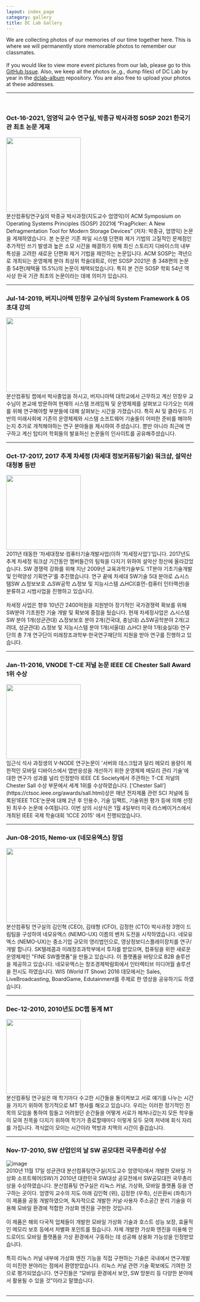 ```yaml
---
layout: index_page
category: gallery
title: DC Lab Gallery
---
```


We are collecting photos of our memories of our time together here. This is where we will permanently store memorable photos to remember our classmates. 
<br>
<br>
If you would like to view more event pictures from our lab, please go to this [GitHub Issue](https://github.com/dclab-skku/dclab-skku.github.io/issues).
Also, we keep all the photos (e.,g., dump files) of DC Lab by year in the [dclab-album](https://github.com/dclab-skku/dclab-album) repository.
You are also free to upload your photos at these addresses.
<hr>
<br>

### Oct-16-2021, 엄영익 교수 연구실, 박종규 박사과정 SOSP 2021 한국기관 최초 논문 게재 
<a href="https://user-images.githubusercontent.com/82404/289268482-3317a3c9-fb62-48dc-be63-39c55bd21759.png" target=_blank>
<img src="https://user-images.githubusercontent.com/82404/289268482-3317a3c9-fb62-48dc-be63-39c55bd21759.png" height="200" />
</a>
<br>
분산컴퓨팅연구실의 박종규 박사과정(지도교수 엄영익)이 ACM Symposium on Operating Systems Principles (SOSP) 2021에 “FragPicker: A New Defragmentation Tool for Modern Storage Devices” (저자: 박종규, 엄영익) 논문을 게재하였습니다. 본 논문은 기존 파일 시스템 단편화 제거 기법의 고질적인 문제점인 추가적인 쓰기 발생과 높은 소모 시간을 해결하기 위해 최신 스토리지 디바이스의 내부 특성을 고려한 새로운 단편화 제거 기법을 제안하는 논문입니다. ACM SOSP는 격년으로 개최되는 운영체제 분야 최상위 학술대회로, 이번 SOSP 2021은 총 348편의 논문 중 54편(채택율 15.5%)의 논문이 채택되었습니다. 특히 본 건은 SOSP 학회 54년 역사상 한국 기관 최초의 논문이라는 데에 의미가 있습니다.
<br>
<hr>

### Jul-14-2019, 버지니아텍 민창우 교수님의 System Framework & OS 초대 강의 
<a href="https://user-images.githubusercontent.com/82404/285230207-d136526f-38a2-4261-89e0-568c49dfc0a7.png" target=_blank>
<img src="https://user-images.githubusercontent.com/82404/285230207-d136526f-38a2-4261-89e0-568c49dfc0a7.png" height="200" />
</a>
<br>
분산컴퓨팅 랩에서 박사졸업을 하시고, 버지니아텍 대학교에서 근무하고 계신 민창우 교수님이 본교에 방문하여 현재의 시스템 프레임웍 및 운영체제를 살펴보고 다가오는 미래를 위해 연구해야할 부분들에 대해 살펴보는 시간을 가졌습니다. 특히 AI 및 클라우드 기반의 미래사회에 기존의 운영체제와 시스템 소프트웨어 기술들이 어떠한 준비를 해야하는지 추가로 개척해야하는 연구 분야들을 제시하여 주셨습니다. 뿐만 아니라 최근에 연구하고 계신 탑티어 학회들의 발표허신 논문들의 인사이트를 공유해주셨습니다.
<br>
<hr>

### Oct-17-2017, 2017 추계 차세정 (차세대 정보커퓨팅기술) 워크샵, 설악산 대청봉 등반 
<a href="https://user-images.githubusercontent.com/82404/285231688-10d04be2-ab60-4b81-b474-4bfa6c815fcc.png" target=_blank>
<img src="https://user-images.githubusercontent.com/82404/285231688-10d04be2-ab60-4b81-b474-4bfa6c815fcc.png" height="200" />
</a>
<br>
2011년 태동한 ‘차세대정보·컴퓨터기술개발사업(이하 ’차세정사업’)’입니다. 2017년도 추계 차세정 워크샵 기간동안 멤버들간의 팀웍을 다지기 위하여 설악산 정산에 올라갔었습니다. SW 경쟁력 강화를 위해 지난 2009년 교육과학기술부도 ‘IT분야 기초기술개발 및 인력양성 기획연구’를 추진했습니다. 연구 끝에 차세대 SW기술 5대 분야로 △시스템SW △정보보호 △SW공학 △정보 및 지능시스템 △HCI(휴먼-컴퓨터 인터랙션)을 분류하고 시범사업을 진행하고 있습니다. 
<br>
<br>
차세정 사업은 향후 10년간 2400억원을 지원받아 장기적인 국가경쟁력 확보를 위해 SW분야 기초원천 기술 개발 및 확보에 중점을 뒀습니다. 현재 차세정사업은 △시스템SW 분야 1개(성균관대) △정보보호 분야 2개(건국대, 충남대) △SW공학분야 2개(고려대, 성균관대) △정보 및 지능시스템 분야 1개(서울대) △HCI 분야 1개(숭실대) 연구단의 총 7개 연구단이 미래창조과학부·한국연구재단의 지원을 받아 연구를 진행하고 있습니다.
<br>
<hr>

### Jan-11-2016, VNODE T-CE 저널 논문 IEEE CE Chester Sall Award 1위 수상 
<a href="https://user-images.githubusercontent.com/82404/285579500-20e2c0c8-f6ac-45f7-8360-aba023f0bed3.png" target=_blank>
<img src="https://user-images.githubusercontent.com/82404/285579500-20e2c0c8-f6ac-45f7-8360-aba023f0bed3.png" height="200" />
</a>
<br>
임근식 석사 과정생의 V-NODE 연구논문이 '서버와 데스크탑과 달리 메모리 용량이 제한적인 모바일 디바이스에서 앱반응성을 개선하기 위한 운영체제 메모리 관리 기술'에 대한 연구가 성과를 널리 인정받아 IEEE CE Society에서 주관하는 T-CE 저널의 Chester Sall 수상 부문에서 세계 1위를 수상하였습니다. [‘Chester Sall’](https://ctsoc.ieee.org/awards/sall.html)상은 매년 전자제품 관련 SCI 저널에 등록된‘IEEE TCE’논문에 대해 2년 후 인용수, 기술 임팩트, 기술위원 평가 등에 의해 선정된 최우수 논문에 수여됩니다. 이번 상의 시상식은 1월 4일부터 미국 라스베이거스에서 개최된 IEEE 국제 학술대회 ‘ICCE 2015' 에서 진행되었습니다. 
<br>
<hr>



### Jun-08-2015, Nemo-ux (네모유엑스) 창업
<a href="https://user-images.githubusercontent.com/82404/286773059-0fd6c5d4-ca87-49ff-a90c-2e0c7b5eae0f.png" target=_blank>
<img src="https://user-images.githubusercontent.com/82404/286773059-0fd6c5d4-ca87-49ff-a90c-2e0c7b5eae0f.png" height="200" />
</a>
<br>
분산컴퓨팅 연구실의 김인혁 (CEO), 김태형 (CFO), 김정한 (CTO) 박사과정 3명이 드림팀을 구성하여 네모유엑스 (NEMO-UX) 이름의  벤처 도전을 시작하였습니다. 네모유엑스 (NEMO-UX)는 중소기업 규모의 영리법인으로, 영상정보디스플레이장치를 연구/개발 합니다. SK텔레콤과 미래창조과학부에서 투자를 받았으며, 컴퓨팅을 위한 새로운 운영체제인 "FINE SW플랫폼"을 만들고 있습니다. 이 플랫폼을 바탕으로 B2B 솔루션을 제공하고 있습니다. 네모유엑스는 창조경제박람회에서 인터렉티브 미디어월 솔루션을 전시도 하였습니다. WIS (World IT Show) 2016 데모에서는 Sales, LiveBroadcasting, BoardGame, Edutainment를 주제로 한 영상을 공유하기도 하였습니다.
<br>
<hr>


### Dec-12-2010, 2010년도 DC랩 동계 MT
<a href="https://user-images.githubusercontent.com/82404/285234508-51101c91-a847-43cc-912e-911784c24ff1.png" target=_blank>
<img src="https://user-images.githubusercontent.com/82404/285234508-51101c91-a847-43cc-912e-911784c24ff1.png" height="200" />
</a>
<br>
분산컴퓨팅 연구실은 매 학기마다 수고한 시간들을 돌이켜보고 서로  얘기를 나누는 시간을 가지기 위하여  정기적으로 MT 행사를 해오고 있습니다.  우리는 이러한 정기적인 친목의 모임을 통하여 힘들고 어려웠던 순간들을 어떻게 서로가 헤쳐나갔는지 모든 학우들이 모여 친목을 다지기 위하여 학기가 종료할때마다 이렇게 모두 모여 저녁에 회식 자리를 가집니다. 격식없이 모이는 시간이라 먹방과 치맥의 시간이 즐겁습니다. 
<br>
<hr>


### Nov-17-2010, SW 산업인의 날 SW 공모대전 국무총리상 수상 
![image](https://github.com/dclab-skku/dclab-skku.github.io/assets/82404/d01dfa2d-9712-4dea-b953-2ad9eb2fd36c)  <br>
2010년 11월 17일 성균관대 분산컴퓨팅연구실(지도교수 엄영익)에서 개발한 모바일 가상화 소프트웨어(SW)가 2010년 대한민국 SW대상 공모전에서 SW공모대전 국무총리상을 수상하였습니다.
분산컴퓨팅 연구실은 리눅스 커널, 가상화, 모바일 플랫폼 등을 연구하는 곳이다. 엄영익 교수의 지도 아래 김인혁 (위), 김정한 (우측), 신은환씨 (좌측)가 이 제품을 공동 개발하였으며, 독자적으로 개발한 커널·사용자 주소공간 분리 기술을 이용해 모바일 환경에 적합한 가상화 엔진을 구현한 것입니다.
<br><br>
이 제품은 해외 다국적 업체들이 개발한 모바일 가상화 기술과 호스트 성능 보장, 효율적인 메모리 보호 등에서 차별화 포인트를 줬습니다. 자체 개발한 가상화 엔진을 이용해 안드로이드 모바일 플랫폼을 가상 환경에서 구동하는 데 성공해 상용화 가능성을 인정받았습니다. 
<br><br>
특히 리눅스 커널 내부에 가상화 엔진 기능을 직접 구현하는 기술은 국내에서 연구개발이 미진한 분야라는 점에서 환영받았습니다. 리눅스 커널 관련 기술 확보에도 기여한 것으로 평가되었습니다. 연구진들은 “모바일 환경에서 보안, SW 망분리 등 다양한 분야에서 활용될 수 있을 것”이라고 말했습니다.
<br>
<br>
<hr>
